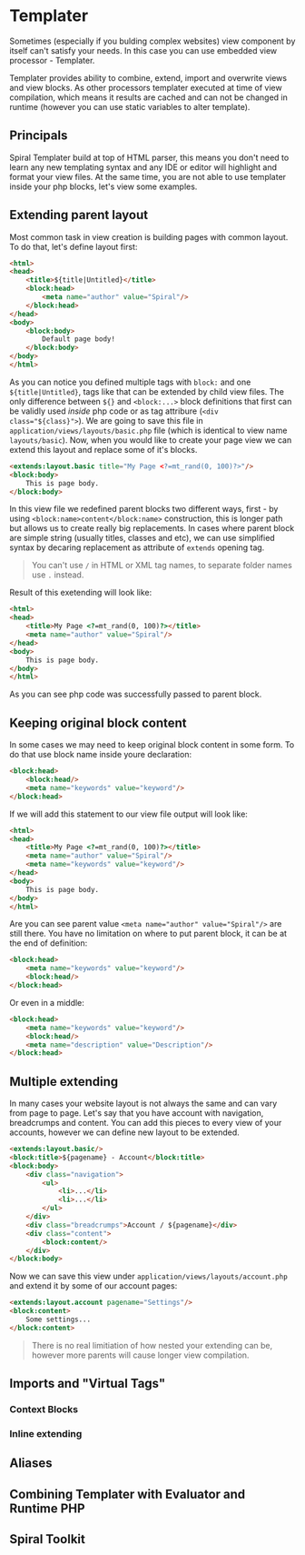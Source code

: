 # Templater
Sometimes (especially if you bulding complex websites) view component by itself can't satisfy your needs. In this case you can use embedded view processor - Templater.

Templater provides ability to combine, extend, import and overwrite views and view blocks. As other processors templater executed at time of view compilation, which means it results are cached and can not be changed in runtime (however you can use static variables to alter template).

## Principals
Spiral Templater build at top of HTML parser, this means you don't need to learn any new templating syntax and any IDE or editor will highlight and format your view files. At the same time, you are not able to use templater inside your php blocks, let's view some examples.

## Extending parent layout
Most common task in view creation is building pages with common layout. To do that, let's define layout first:
```html
<html>
<head>
    <title>${title|Untitled}</title>
    <block:head>
        <meta name="author" value="Spiral"/>
    </block:head>
</head>
<body>
    <block:body>
        Default page body!
    </block:body>
</body>
</html>
```
As you can notice you defined multiple tags with `block:` and one `${title|Untitled}`, tags like that can be extended by child view files. The only difference between `${}` and `<block:...>` block definitions that first can be validly used *inside* php code or as tag attribure (`<div class="${class}">`).
We are going to save this file in `application/views/layouts/basic.php` file (which is identical to view name `layouts/basic`).
Now, when you would like to create your page view we can extend this layout and replace some of it's blocks.
```html
<extends:layout.basic title="My Page <?=mt_rand(0, 100)?>"/>
<block:body>
    This is page body.
</block:body>
```
In this view file we redefined parent blocks two different ways, first - by using
`<block:name>content</block:name>` construction, this is longer path but allows us to create really big replacements. In cases where parent block are simple string (usually titles, classes and etc), we can use simplified syntax by decaring replacement as attribute of `extends` opening tag.
> You can't use `/` in HTML or XML tag names, to separate folder names use `.` instead.

Result of this exetending will look like:
```html
<html>
<head>
    <title>My Page <?=mt_rand(0, 100)?></title>
    <meta name="author" value="Spiral"/>
</head>
<body>
    This is page body.
</body>
</html>
```
As you can see php code was successfully passed to parent block.

## Keeping original block content
In some cases we may need to keep original block content in some form. To do that use block name inside youre declaration:
```html
<block:head>
    <block:head/>
    <meta name="keywords" value="keyword"/>
</block:head>
```
If we will add this statement to our view file output will look like:
```html
<html>
<head>
    <title>My Page <?=mt_rand(0, 100)?></title>
    <meta name="author" value="Spiral"/>
    <meta name="keywords" value="keyword"/>
</head>
<body>
    This is page body.
</body>
</html>
```
Are you can see parent value `<meta name="author" value="Spiral"/>` are still there.
You have no limitation on where to put parent block, it can be at the end of definition:
```html
<block:head>
    <meta name="keywords" value="keyword"/>
    <block:head/>
</block:head>
```
Or even in a middle:
```html
<block:head>
    <meta name="keywords" value="keyword"/>
    <block:head/>
    <meta name="description" value="Description"/>
</block:head>
```

## Multiple extending
In many cases your website layout is not always the same and can vary from page to page. Let's say that you have account with navigation, breadcrumps and content. You can add this pieces to every view of your accounts, however we can define new layout to be extended.
```html
<extends:layout.basic/>
<block:title>${pagename} - Account</block:title>
<block:body>
    <div class="navigation">
        <ul>
            <li>...</li>
            <li>...</li>
        </ul>
    </div>
    <div class="breadcrumps">Account / ${pagename}</div>
    <div class="content">
        <block:content/>
    </div>
</block:body>
```
Now we can save this view under `application/views/layouts/account.php` and extend it by some of our account pages:
```html
<extends:layout.account pagename="Settings"/>
<block:content>
    Some settings...
</block:content>
```
> There is no real limitiation of how nested your extending can be, however more parents will cause longer view compilation.

## Imports and "Virtual Tags"

### Context Blocks

### Inline extending

## Aliases

## Combining Templater with Evaluator and Runtime PHP

## Spiral Toolkit







